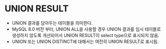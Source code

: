 # UNION RESULT

- UNION 결과를 담아두는 테이블을 의미한다.
- MySQL 8.0 버전 부터, UNION ALL을 사용할 경우 UNION 결과를 임시 테이블로 생성하지 않도록 개선되어서 UNION RESULT이 select type으로 표시되지 않음.
- UNION 또는 UNION DISTINCT에 대해서는 여전히 UNION RESULT로 표시됨.